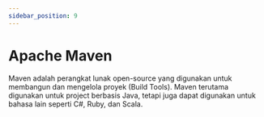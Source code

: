 ```yaml
---
sidebar_position: 9
---
```


# Apache Maven

Maven adalah perangkat lunak open-source yang digunakan untuk membangun dan mengelola proyek (Build Tools). Maven terutama digunakan untuk project berbasis Java, tetapi juga dapat digunakan untuk bahasa lain seperti C#, Ruby, dan Scala.

